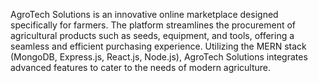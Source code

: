 AgroTech Solutions is an innovative online marketplace designed specifically for farmers. The platform streamlines the procurement of agricultural products such as seeds, equipment, and tools, offering a seamless and efficient purchasing experience. Utilizing the MERN stack (MongoDB, Express.js, React.js, Node.js), AgroTech Solutions integrates advanced features to cater to the needs of modern agriculture.
